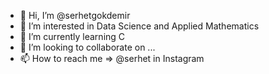 - 👋 Hi, I’m @serhetgokdemir
- 👀 I’m interested in Data Science and Applied Mathematics
- 🌱 I’m currently learning C
- 💞️ I’m looking to collaborate on ...
- 📫 How to reach me => @serhet in Instagram

<!---
serhetgokdemir/serhetgokdemir is a ✨ special ✨ repository because its `README.md` (this file) appears on your GitHub profile.
You can click the Preview link to take a look at your changes.
--->
